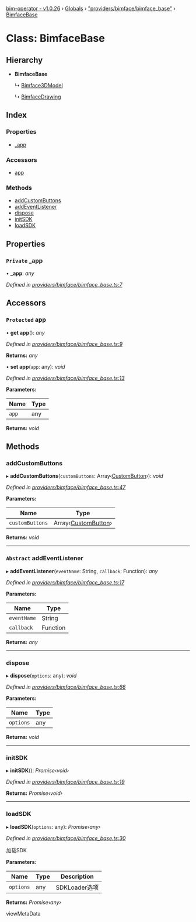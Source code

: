 [bim-operator - v1.0.26](../README.md) › [Globals](../globals.md) › ["providers/bimface/bimface_base"](../modules/_providers_bimface_bimface_base_.md) › [BimfaceBase](_providers_bimface_bimface_base_.bimfacebase.md)

# Class: BimfaceBase

## Hierarchy

* **BimfaceBase**

  ↳ [Bimface3DModel](_providers_bimface_bimface_model_.bimface3dmodel.md)

  ↳ [BimfaceDrawing](_providers_bimface_bimface_drawing_.bimfacedrawing.md)

## Index

### Properties

* [_app](_providers_bimface_bimface_base_.bimfacebase.md#private-_app)

### Accessors

* [app](_providers_bimface_bimface_base_.bimfacebase.md#protected-app)

### Methods

* [addCustomButtons](_providers_bimface_bimface_base_.bimfacebase.md#addcustombuttons)
* [addEventListener](_providers_bimface_bimface_base_.bimfacebase.md#abstract-addeventlistener)
* [dispose](_providers_bimface_bimface_base_.bimfacebase.md#dispose)
* [initSDK](_providers_bimface_bimface_base_.bimfacebase.md#initsdk)
* [loadSDK](_providers_bimface_bimface_base_.bimfacebase.md#loadsdk)

## Properties

### `Private` _app

• **_app**: *any*

*Defined in [providers/bimface/bimface_base.ts:7](https://github.com/youkaisteve/bim-operator/blob/5cdd1c6/src/providers/bimface/bimface_base.ts#L7)*

## Accessors

### `Protected` app

• **get app**(): *any*

*Defined in [providers/bimface/bimface_base.ts:9](https://github.com/youkaisteve/bim-operator/blob/5cdd1c6/src/providers/bimface/bimface_base.ts#L9)*

**Returns:** *any*

• **set app**(`app`: any): *void*

*Defined in [providers/bimface/bimface_base.ts:13](https://github.com/youkaisteve/bim-operator/blob/5cdd1c6/src/providers/bimface/bimface_base.ts#L13)*

**Parameters:**

Name | Type |
------ | ------ |
`app` | any |

**Returns:** *void*

## Methods

###  addCustomButtons

▸ **addCustomButtons**(`customButtons`: Array‹[CustomButton](../interfaces/_model_custom_button_.custombutton.md)›): *void*

*Defined in [providers/bimface/bimface_base.ts:47](https://github.com/youkaisteve/bim-operator/blob/5cdd1c6/src/providers/bimface/bimface_base.ts#L47)*

**Parameters:**

Name | Type |
------ | ------ |
`customButtons` | Array‹[CustomButton](../interfaces/_model_custom_button_.custombutton.md)› |

**Returns:** *void*

___

### `Abstract` addEventListener

▸ **addEventListener**(`eventName`: String, `callback`: Function): *any*

*Defined in [providers/bimface/bimface_base.ts:17](https://github.com/youkaisteve/bim-operator/blob/5cdd1c6/src/providers/bimface/bimface_base.ts#L17)*

**Parameters:**

Name | Type |
------ | ------ |
`eventName` | String |
`callback` | Function |

**Returns:** *any*

___

###  dispose

▸ **dispose**(`options`: any): *void*

*Defined in [providers/bimface/bimface_base.ts:66](https://github.com/youkaisteve/bim-operator/blob/5cdd1c6/src/providers/bimface/bimface_base.ts#L66)*

**Parameters:**

Name | Type |
------ | ------ |
`options` | any |

**Returns:** *void*

___

###  initSDK

▸ **initSDK**(): *Promise‹void›*

*Defined in [providers/bimface/bimface_base.ts:19](https://github.com/youkaisteve/bim-operator/blob/5cdd1c6/src/providers/bimface/bimface_base.ts#L19)*

**Returns:** *Promise‹void›*

___

###  loadSDK

▸ **loadSDK**(`options`: any): *Promise‹any›*

*Defined in [providers/bimface/bimface_base.ts:30](https://github.com/youkaisteve/bim-operator/blob/5cdd1c6/src/providers/bimface/bimface_base.ts#L30)*

加载SDK

**Parameters:**

Name | Type | Description |
------ | ------ | ------ |
`options` | any | SDKLoader选项 |

**Returns:** *Promise‹any›*

viewMetaData
